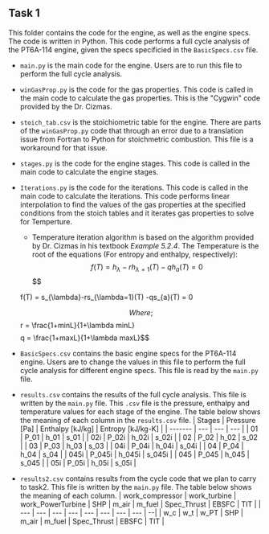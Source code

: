 ## __Task 1__

This folder contains the code for the engine, as well as the engine specs. The code is written in Python. This code performs a full cycle analysis of the PT6A-114 engine, given the specs specificied in the `BasicSpecs.csv` file. 

* `main.py` is the main code for the engine. Users are to run this file to perform the full cycle analysis.
* `winGasProp.py` is the code for the gas properties. This code is called in the main code to calculate the gas properties. This is the "Cygwin" code provided by the Dr. Cizmas.
* `stoich_tab.csv` is the stoichiometric table for the engine. There are parts of the `winGasProp.py` code that through an error due to a translation issue from Fortran to Python for stoichmetric combustion. This file is a workaround for that issue.
* `stages.py` is the code for the engine stages. This code is called in the main code to calculate the engine stages.
* `Iterations.py` is the code for the iterations. This code is called in the main code to calculate the iterations. This code performs linear interpolation to find the values of the gas properties at the specified conditions from the stoich tables and it iterates gas properties to solve for Temperture.
    * Temperature iteration algorithm is based on the algorithm provided by Dr. Cizmas in his textbook _Example 5.2.4_. The Temperature is the root of the equations (For entropy and enthalpy, respectively):
    $$ 
    f(T) = h_{\lambda}-rh_{\lambda=1}(T) -qh_{a}(T) = 0
    $$
    $$

    f(T) = s_{\lambda}-rs_{\lambda=1}(T) -qs_{a}(T) = 0 
       
    $$ 
    Where;
    $$r = \frac{1+minL}{1+\lambda minL}$$
    $$q = \frac{1+maxL}{1+\lambda maxL}$$
* `BasicSpecs.csv` contains the basic engine specs for the PT6A-114 engine. Users are to change the values in this file to perform the full cycle analysis for different engine specs. This file is read by the `main.py` file.
* `results.csv` contains the results of the full cycle analysis. This file is written by the `main.py` file. This `.csv` file is the pressure, enthalpy and temperature values for each stage of the engine. The table below shows the meaning of each column in the `results.csv` file.
    | Stages | Pressure [Pa] | Enthalpy [kJ/kg]  | Entropy [kJ/kg-K] | 
    | ------- | --- | --- | --- |
    | 01 | P_01 | h_01 | s_01 |
    | 02i | P_02i | h_02i | s_02i |
    | 02 | P_02 | h_02 | s_02 |
    | 03 | P_03 | h_03 | s_03 |
    | 04i | P_04i | h_04i | s_04i |
    | 04 | P_04 | h_04 | s_04 |
    | 045i | P_045i | h_045i | s_045i |
    | 045 | P_045 | h_045 | s_045 |
    | 05i | P_05i | h_05i | s_05i |

* `results2.csv` contains results from the cycle code that we plan to carry to task2. This file is written by the `main.py` file. The table below shows the meaning of each column.
    | work_compressor | work_turbine | work_PowerTurbine | SHP | m_air | m_fuel | Spec_Thrust | EBSFC | TIT |
    | --- | --- | --- | --- | --- | --- | --- | --- | --|
    | w_c | w_t | w_PT | SHP | m_air | m_fuel | Spec_Thrust | EBSFC | TIT |
